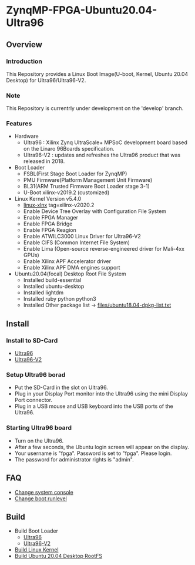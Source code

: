 ZynqMP-FPGA-Ubuntu20.04-Ultra96
====================================================================================

Overview
------------------------------------------------------------------------------------

### Introduction

This Repository provides a Linux Boot Image(U-boot, Kernel, Ubuntu 20.04 Desktop) for Ultra96/Ultra96-V2.

### Note

This Repository is currentrly under development on the 'develop' branch.

### Features

* Hardware
  + Ultra96    : Xilinx Zynq UltraScale+ MPSoC development board based on the Linaro 96Boards specification. 
  + Ultra96-V2 : updates and refreshes the Ultra96 product that was released in 2018.
* Boot Loader
  + FSBL(First Stage Boot Loader for ZynqMP)
  + PMU Firmware(Platform Management Unit Firmware)
  + BL31(ARM Trusted Firmware Boot Loader stage 3-1)
  + U-Boot xilinx-v2019.2 (customized)
* Linux Kernel Version v5.4.0
  + [linux-xlnx](https://github.com/Xilinx/linux-xlnx) tag=xilinx-v2020.2
  + Enable Device Tree Overlay with Configuration File System
  + Enable FPGA Manager
  + Enable FPGA Bridge
  + Enable FPGA Reagion
  + Enable ATWILC3000 Linux Driver for Ultra96-V2
  + Enable CIFS (Common Internet File System)
  + Enable Lima (Open-source reverse-engineered driver for Mali-4xx GPUs)
  + Enable Xilinx APF Accelerator driver
  + Enable Xilinx APF DMA engines support
* Ubuntu20.04(focal) Desktop Root File System
  + Installed build-essential
  + Installed ubuntu-desktop
  + Installed lightdm
  + Installed ruby python python3
  + Installed Other package list -> [files/ubuntu18.04-dpkg-list.txt](files/ubuntu18.04-dpkg-list.txt)

Install
------------------------------------------------------------------------------------

### Install to SD-Card

* [Ultra96](doc/install/ultra96.md)
* [Ultra96-V2](doc/install/ultra96v2.md)

### Setup Ultra96 borad

* Put the SD-Card in the slot on Ultra96.
* Plug in your Display Port monitor into the Ultra96 using the mini Display Port connector.
* Plug in a USB mouse and USB keyboard into the USB ports of the Ultra96.

### Starting Ultra96 board

* Turn on the Ultra96.
* After a few seconds, the Ubuntu login screen will appear on the display.
* Your username is "fpga". Password is set to "fpga". Please login.
* The password for administrator rights is "admin".

FAQ
------------------------------------------------------------------------------------

* [Change system console](doc/faq/change_system_console.md)
* [Change boot runlevel](doc/faq/change_boot_runlevel.md)

Build 
------------------------------------------------------------------------------------

* Build Boot Loader
  + [Ultra96](doc/build/ultra96-boot.md)
  + [Ultra96-V2](doc/build/ultra96v2-boot.md)
* [Build Linux Kernel](doc/build/linux-kernel.md)
* [Build Ubuntu 20.04 Desktop RootFS](doc/build/ubuntu20.04-rootfs.md)
